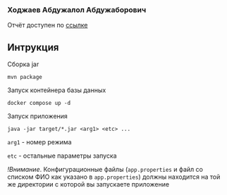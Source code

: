 ### Ходжаев Абдужалол Абдужаборович
Отчёт доступен по [ссылке](https://docs.google.com/document/d/1tctLwuisqVdTx8B2mNHH1U4aoMDJif7-VzmrOITAh34/edit?usp=sharing)

## Интрукция

Сборка jar
```
mvn package
```

Запуск контейнера базы данных
```
docker compose up -d
```


Запуск приложения
```
java -jar target/*.jar <arg1> <etc> ...
```

`arg1` - номер режима

`etc` - остальные параметры запуска


*!Внимание*. Конфигурационные файлы (`app.properties` и файл со списком ФИО как указано в `app.properties`)
должны находится на той же директории с которой вы запускаете приложение